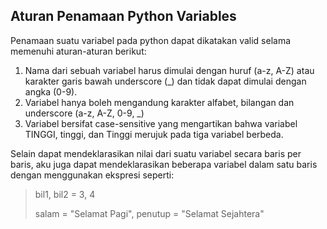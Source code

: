 ## Aturan Penamaan Python Variables
Penamaan suatu variabel pada python dapat dikatakan valid selama memenuhi aturan-aturan berikut:

1. Nama dari sebuah variabel harus dimulai dengan huruf (a-z, A-Z) atau karakter garis bawah underscore (_) dan tidak dapat dimulai dengan angka (0-9).
2. Variabel hanya boleh mengandung karakter alfabet, bilangan dan underscore (a-z, A-Z, 0-9, _)
3. Variabel bersifat case-sensitive yang mengartikan bahwa variabel TINGGI, tinggi, dan Tinggi merujuk pada tiga variabel berbeda.

Selain dapat mendeklarasikan nilai dari suatu variabel secara baris per baris, aku juga dapat mendeklarasikan beberapa variabel dalam satu baris dengan menggunakan ekspresi seperti:

> </p>
> bil1, bil2 = 3, 4
> </p>
> salam = "Selamat Pagi", penutup = "Selamat Sejahtera"
> </p>
